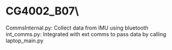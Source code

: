 # CG4002_B07\
CommsInternal.py: Collect data from IMU using bluetooth\
int_comms.py: Integrated with ext comms to pass data by calling laptop_main.py
